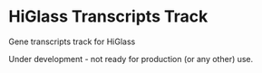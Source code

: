 # HiGlass Transcripts Track
Gene transcripts track for HiGlass

Under development - not ready for production (or any other) use.
